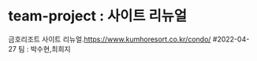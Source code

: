 # team-project : 사이트 리뉴얼
금호리조트 사이트 리뉴얼.https://www.kumhoresort.co.kr/condo/
#2022-04-27 
팀 : 박수현,최희지
